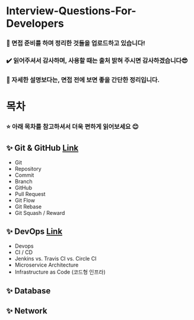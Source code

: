 # Interview-Questions-For-Developers

### 👋 면접 준비를 하며 정리한 것들을 업로드하고 있습니다! <br>
### ✔️ 읽어주셔서 감사하며, 사용할 때는 출처 밝혀 주시면 감사하겠습니다😎

### 📍 자세한 설명보다는, 면접 전에 보면 좋을 간단한 정리입니다.

# 목차

### ⭐️ 아래 목차를 참고하셔서 더욱 편하게 읽어보세요 😊

## ✨ Git & GitHub [Link](https://github.com/jacobjlee/Interview-Questions-For-Developers/tree/main/Git_GitHub)

- Git
- Repository
- Commit
- Branch
- GitHub
- Pull Request
- Git Flow
- Git Rebase
- Git Squash / Reward



## ✨ DevOps [Link](https://github.com/jacobjlee/Interview-Questions-For-Developers/tree/main/DevOps)

- Devops
- CI / CD
- Jenkins vs. Travis CI vs. Circle CI
- Microservice Architecture
- Infrastructure as Code (코드형 인프라)



## ✨ Database



## ✨ Network

